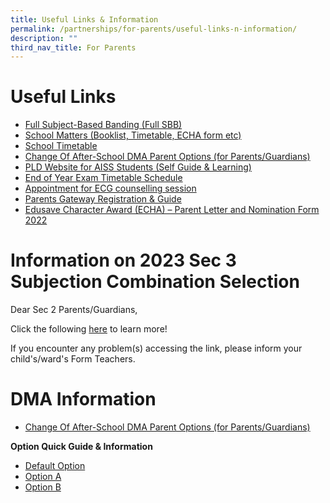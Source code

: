 ```yaml
---
title: Useful Links & Information
permalink: /partnerships/for-parents/useful-links-n-information/
description: ""
third_nav_title: For Parents
---
```

# **Useful Links**<br>
*   [Full Subject-Based Banding (Full SBB)](https://ahmadibrahimsec.moe.edu.sg/useful-info/full-subject-based-banding)
*   [School Matters (Booklist, Timetable, ECHA form etc)](https://ahmadibrahimsec.moe.edu.sg/useful-info/full-subject-based-banding)
*   [School Timetable](https://ahmadibrahimsec-moe-edu-sg-admin.cwp.sg/useful-info/school-matters)
*   [Change Of After-School DMA Parent Options (for Parents/Guardians)](https://form.gov.sg/6143ec0c70054d0012da2b0f)
*   [PLD Website for AISS Students (Self Guide & Learning)](https://sites.google.com/moe.edu.sg/ictaiss4students/home)
*   [End of Year Exam Timetable Schedule](https://ahmadibrahimsec-moe-edu-sg-admin.cwp.sg/useful-info/school-matters)
*   [Appointment for ECG counselling session](https://go.gov.sg/ecgc-rachel)
*   [Parents Gateway Registration & Guide](https://ahmadibrahimsec-moe-edu-sg-admin.cwp.sg/useful-info/for-parents/parents-gateway)
*   [Edusave Character Award (ECHA) – Parent Letter and Nomination Form 2022](https://ahmadibrahimsec-moe-edu-sg-admin.cwp.sg/qql/slot/u529/2022/For%20Parents/Useful%20Links%20&%20Information/Edusave%20Character%20Award%20(ECHA)/ECHA_2022.pdf)

# **Information on 2023 Sec 3 Subjection Combination Selection**<br>
Dear Sec 2 Parents/Guardians,

Click the following [here](https://go.gov.sg/aiss-sec3-subjcombination) to learn more!

If you encounter any problem(s) accessing the link, please inform your child's/ward's Form Teachers.

# **DMA Information**<br>
*   [Change Of After-School DMA Parent Options (for Parents/Guardians)](https://form.gov.sg/6143ec0c70054d0012da2b0f)

**Option Quick Guide & Information**

*   [Default Option](https://ahmadibrahimsec-moe-edu-sg-admin.cwp.sg/qql/slot/u529/2022/For%20Parents/Useful%20Links%20&%20Information/DMA%20Information/PORC4%20-%20DMA%20Parent%20Guide%20for%20Default%20Option%20Chrome%20Devices_2%20Sep%2021.pdf)
*   [Option A](https://ahmadibrahimsec-moe-edu-sg-admin.cwp.sg/qql/slot/u529/2022/For%20Parents/Useful%20Links%20&%20Information/DMA%20Information/PORC5%20-%20DMA%20Parent%20Guide%20for%20Option%20A%20Chrome%20Devices_2%20Sep%2021.pdf)
*   [Option B](https://ahmadibrahimsec-moe-edu-sg-admin.cwp.sg/qql/slot/u529/2022/For%20Parents/Useful%20Links%20&%20Information/DMA%20Information/PORC6%20-%20DMA%20Parent%20Guide%20for%20Option%20B%20Chrome%20Devices_2%20Sep%2021.pdf)
